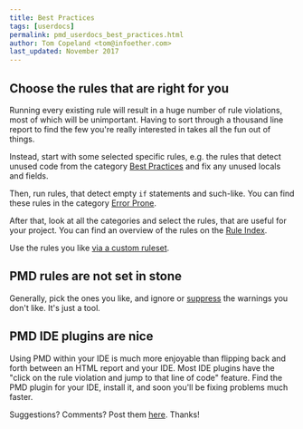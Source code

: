 ```yaml
---
title: Best Practices
tags: [userdocs]
permalink: pmd_userdocs_best_practices.html
author: Tom Copeland <tom@infoether.com>
last_updated: November 2017
---
```


## Choose the rules that are right for you

Running every existing rule will result in a huge number of rule violations, most of which will be unimportant.
Having to sort through a thousand line report to find the few you're really interested in takes
all the fun out of things.

Instead, start with some selected specific rules, e.g. the rules that detect unused code from
the category [Best Practices](pmd_rules_java_bestpractices.html) and fix any unused locals and fields.

Then, run rules, that detect empty `if` statements and such-like. You can find these rules in the category
[Error Prone](pmd_rules_java_errorprone.html).

After that, look at all the categories and select the rules, that are useful for your project.
You can find an overview of the rules on the [Rule Index](pmd_rules_java.html).

Use the rules you like [via a custom ruleset](pmd_userdocs_making_rulesets.html).

## PMD rules are not set in stone

Generally, pick the ones you like, and ignore or [suppress](pmd_userdocs_suppressing.html)
the warnings you don't like. It's just a tool.

## PMD IDE plugins are nice

Using PMD within your IDE is much more enjoyable than flipping back and forth
between an HTML report and your IDE. Most IDE plugins have the "click on the rule
violation and jump to that line of code" feature. Find the PMD plugin for your IDE, install it,
and soon you'll be fixing problems much faster.

Suggestions?  Comments?  Post them [here](https://github.com/pmd/pmd/issues). Thanks!

